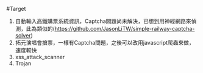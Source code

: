 #Target
1. 自動輸入高鐵購票系統資訊，Captcha問題尚未解決，已想到用神經網路來偵測，此為類似的(https://github.com/JasonLiTW/simple-railway-captcha-solver)
2. 拓元演唱會搶票，一樣有Captcha問題，之後可以改用javascript爬蟲來做，速度較快
3. xss_attack_scanner
4. Trojan
